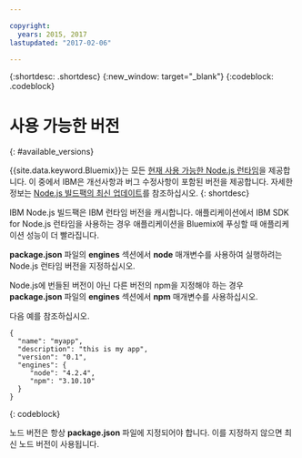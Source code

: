 ```yaml
---

copyright:
  years: 2015, 2017
lastupdated: "2017-02-06"

---
```


{:shortdesc: .shortdesc}
{:new_window: target="_blank"}
{:codeblock: .codeblock}

# 사용 가능한 버전
{: #available_versions}

{{site.data.keyword.Bluemix}}는 모든 [현재 사용 가능한 Node.js 런타임](http://nodejs.org/dist/)을 제공합니다. 이 중에서 IBM은 개선사항과 버그 수정사항이 포함된 버전을 제공합니다. 자세한 정보는 [Node.js 빌드팩의 최신 업데이트](/docs/runtimes/nodejs/updates.html)를 참조하십시오.
{: shortdesc}

IBM Node.js 빌드팩은 IBM 런타임 버전을 캐시합니다. 애플리케이션에서 IBM SDK for Node.js 런타임을 사용하는 경우 애플리케이션을 Bluemix에 푸싱할 때 애플리케이션 성능이 더 빨라집니다. 

**package.json** 파일의 **engines** 섹션에서 **node** 매개변수를 사용하여 실행하려는 Node.js 런타임 버전을 지정하십시오. 

Node.js에 번들된 버전이 아닌 다른 버전의 npm을 지정해야 하는 경우 **package.json** 파일의 **engines** 섹션에서 **npm** 매개변수를 사용하십시오.   

다음 예를 참조하십시오.

```
{
  "name": "myapp",
  "description": "this is my app",
  "version": "0.1",
  "engines": {
     "node": "4.2.4",
     "npm": "3.10.10"
  }
}
```
{: codeblock}

노드 버전은 항상 **package.json** 파일에 지정되어야 합니다. 이를 지정하지 않으면 최신 노드 버전이 사용됩니다.
